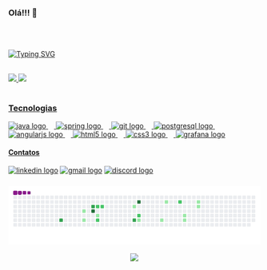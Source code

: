 ### Olá!!! 👋
<br> 
<br> 

[![Typing SVG](https://readme-typing-svg.herokuapp.com?font=Fira+Code&weight=300&size=50&duration=4000&pause=1000&color=19D443&center=true&vCenter=true&random=false&width=1000&lines=Hello%2C+my+name+is+Jonathan+Stephan;I'm+from+Brazil;welcome%3A)](https://git.io/typing-svg)

<br> 
<div >
<a href="https://github.com/Jona7hanS7ephan">
<img height="180em" src="https://github-readme-stats.vercel.app/api?username=Jona7hanS7ephan&show_icons=true&theme=vue&include_all_commits=true&count_private=true"/>
<img height="180em" src="https://github-readme-stats.vercel.app/api/top-langs/?username=Jona7hanS7ephan&layout=compact&langs_count=7&theme=vue"/>

</div>
<br> 

### Tecnologias

<div style="display:inline"> 
  <img src="https://cdn.jsdelivr.net/gh/devicons/devicon/icons/java/java-original.svg" height="40" alt="java logo"  />
  <img width="12" />
  <img src="https://cdn.jsdelivr.net/gh/devicons/devicon/icons/spring/spring-original.svg" height="40" alt="spring logo"  />
  <img width="12" />
  <img src="https://cdn.jsdelivr.net/gh/devicons/devicon/icons/git/git-original.svg" height="40" alt="git logo"  />
  <img width="12" />
  <img src="https://cdn.jsdelivr.net/gh/devicons/devicon/icons/postgresql/postgresql-original.svg" height="40" alt="postgresql logo"  />
  <img width="12" />
  <img src="https://cdn.jsdelivr.net/gh/devicons/devicon/icons/angularjs/angularjs-original.svg" height="40" alt="angularjs logo"  />
  <img width="12" />
  <img src="https://cdn.jsdelivr.net/gh/devicons/devicon/icons/html5/html5-original.svg" height="40" alt="html5 logo"  />
  <img width="12" />
  <img src="https://cdn.jsdelivr.net/gh/devicons/devicon/icons/css3/css3-original.svg" height="40" alt="css3 logo"  />
  <img width="12" />
  <img src="https://cdn.jsdelivr.net/gh/devicons/devicon/icons/grafana/grafana-original.svg" height="40" alt="grafana logo"  />
</div>

#### Contatos

<div align="left">
  <a href="https://www.linkedin.com/in/jonathan-stephan-ulisses-martins-274781106" target="_blank">
    <img src="https://raw.githubusercontent.com/maurodesouza/profile-readme-generator/master/src/assets/icons/social/linkedin/default.svg" width="52" height="40" alt="linkedin logo" /></a>
  <a href = "mailto:julisses2@gmail.com">
  <img src="https://raw.githubusercontent.com/maurodesouza/profile-readme-generator/master/src/assets/icons/social/gmail/default.svg" width="52" height="40" alt="gmail logo" /></a>
  <a href = "https://discord.com/channels/715260865472889025">
    <img src="https://raw.githubusercontent.com/maurodesouza/profile-readme-generator/master/src/assets/icons/social/discord/default.svg" width="52" height="40" alt="discord logo" /></a>
</div>

###

![snake gif](https://github.com/Jona7hanS7ephan/Jona7hanS7ephan/blob/output/github-contribution-grid-snake.gif)


<div align="center">
  <img src="https://profile-counter.glitch.me/Jona7hanS7ephan/count.svg?"  />
</div>

###
